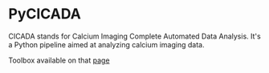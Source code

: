 # PyCICADA

CICADA stands for Calcium Imaging Complete Automated Data Analysis.
It's a Python pipeline aimed at analyzing calcium imaging data.

Toolbox available on that [page](https://gitlab.com/cossartlab/cicada)
